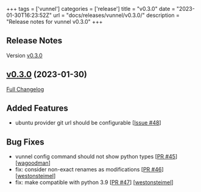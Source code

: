 +++
tags = ['vunnel']
categories = ['release']
title = "v0.3.0"
date = "2023-01-30T16:23:52Z"
url = "docs/releases/vunnel/v0.3.0/"
description = "Release notes for vunnel v0.3.0"
+++

## Release Notes

Version [v0.3.0](https://github.com/anchore/vunnel/releases/tag/v0.3.0)

## [v0.3.0](https://github.com/anchore/vunnel/tree/v0.3.0) (2023-01-30)

[Full Changelog](https://github.com/anchore/vunnel/compare/v0.2.0...v0.3.0)

## Added Features

- ubuntu provider git url should be configurable [[Issue #48](https://github.com/anchore/vunnel/issues/48)]

## Bug Fixes

- vunnel config command should not show python types [[PR #45](https://github.com/anchore/vunnel/pull/45)] [[wagoodman](https://github.com/wagoodman)]
- fix: consider non-exact renames as modifications [[PR #46](https://github.com/anchore/vunnel/pull/46)] [[westonsteimel](https://github.com/westonsteimel)]
- fix: make compatible with python 3.9 [[PR #47](https://github.com/anchore/vunnel/pull/47)] [[westonsteimel](https://github.com/westonsteimel)]
